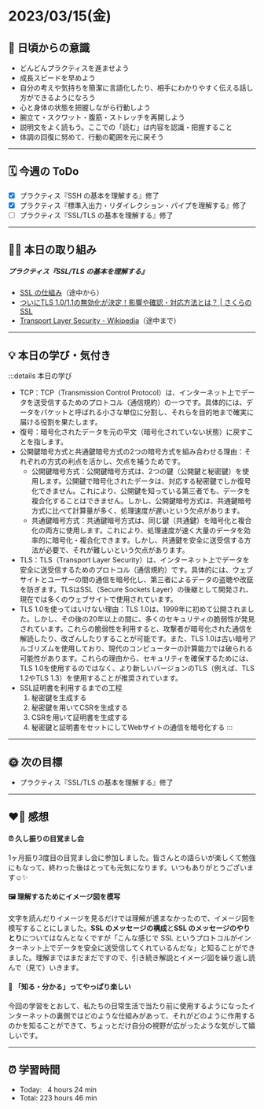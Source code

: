 # 2023/03/15(金)
## 🕺 日頃からの意識
- どんどんプラクティスを進ませよう
- 成長スピードを早めよう
- 自分の考えや気持ちを簡潔に言語化したり、相手にわかりやすく伝える話し方ができるようになろう
- 心と身体の状態を把握しながら行動しよう
- 腕立て・スクワット・腹筋・ストレッチを再開しよう
- 説明文をよく読もう。ここでの「読む」は内容を認識・把握すること
- 体調の回復に努めて、行動の範囲を元に戻そう

---

## 🗓️ 今週の ToDo
- [x] プラクティス『SSH の基本を理解する』修了
- [x] プラクティス『標準入出力・リダイレクション・パイプを理解する』修了
- [ ] プラクティス『SSL/TLS の基本を理解する』修了

---

## ✍🏻 本日の取り組み
##### プラクティス『SSL/TLS の基本を理解する』
- [SSL の仕組み](https://xtech.nikkei.com/it/article/COLUMN/20071002/283518/)（途中から）
- [ついにTLS 1.0/1.1の無効化が決定！影響や確認・対応方法とは？ | さくらのSSL](https://ssl.sakura.ad.jp/column/tls-invalidation/)
- [Transport Layer Security - Wikipedia](https://ja.wikipedia.org/wiki/Transport_Layer_Security)（途中まで）

---


## 💡 本日の学び・気付き
:::details 本日の学び
- TCP：TCP（Transmission Control Protocol）は、インターネット上でデータを送受信するためのプロトコル（通信規約）の一つです。具体的には、データをパケットと呼ばれる小さな単位に分割し、それらを目的地まで確実に届ける役割を果たします。
- 復号：暗号化されたデータを元の平文（暗号化されていない状態）に戻すことを指します。
- 公開鍵暗号方式と共通鍵暗号方式の2つの暗号方式を組み合わせる理由：それぞれの方式の利点を活かし、欠点を補うためです。
  - 公開鍵暗号方式：公開鍵暗号方式は、2つの鍵（公開鍵と秘密鍵）を使用します。公開鍵で暗号化されたデータは、対応する秘密鍵でしか復号化できません。これにより、公開鍵を知っている第三者でも、データを複合化することはできません。しかし、公開鍵暗号方式は、共通鍵暗号方式に比べて計算量が多く、処理速度が遅いという欠点があります。
  - 共通鍵暗号方式：共通鍵暗号方式は、同じ鍵（共通鍵）を暗号化と複合化の両方に使用します。これにより、処理速度が速く大量のデータを効率的に暗号化・複合化できます。しかし、共通鍵を安全に送受信する方法が必要で、それが難しいという欠点があります。
- TLS：TLS（Transport Layer Security）は、インターネット上でデータを安全に送受信するためのプロトコル（通信規約）です。具体的には、ウェブサイトとユーザーの間の通信を暗号化し、第三者によるデータの盗聴や改竄を防ぎます。TLSはSSL（Secure Sockets Layer）の後継として開発され、現在では多くのウェブサイトで使用されています。
- TLS 1.0を使ってはいけない理由：TLS 1.0は、1999年に初めて公開されました。しかし、その後の20年以上の間に、多くのセキュリティの脆弱性が発見されています。これらの脆弱性を利用すると、攻撃者が暗号化された通信を解読したり、改ざんしたりすることが可能です。また、TLS 1.0は古い暗号アルゴリズムを使用しており、現代のコンピューターの計算能力では破られる可能性があります。これらの理由から、セキュリティを確保するためには、TLS 1.0を使用するのではなく、より新しいバージョンのTLS（例えば、TLS 1.2やTLS 1.3）を使用することが推奨されています。
- SSL証明書を利用するまでの工程
  1. 秘密鍵を生成する
  2. 秘密鍵を用いてCSRを生成する
  3. CSRを用いて証明書を生成する
  4. 秘密鍵と証明書をセットにしてWebサイトの通信を暗号化する
:::

---


## 🌞 次の目標
-  プラクティス『SSL/TLS の基本を理解する』修了

---


## ❤️‍🔥 感想
#### ⏰ 久し振りの目覚まし会
1ヶ月振り3度目の目覚まし会に参加しました。皆さんとの語らいが楽しくて勉強にもなって、終わった後はとっても元気になります。いつもありがとうございます☺️✨

#### 🖼️  理解するためにイメージ図を模写
文字を読んだりイメージを見るだけでは理解が進まなかったので、イメージ図を模写することにしました。**SSL のメッセージの構成**と**SSL のメッセージのやりとり**についてはなんとなくですが「こんな感じで SSL というプロトコルがインターネット上でデータを安全に送受信してくれているんだな」と知ることができました。理解まではまだまだですので、引き続き解説とイメージ図を繰り返し読んで（見て）いきます。

#### 🧠 「知る・分かる」ってやっぱり楽しい
今回の学習をとおして、私たちの日常生活で当たり前に使用するようになったインターネットの裏側ではどのような仕組みがあって、それがどのように作用するのかを知ることができて、ちょっとだけ自分の視野が広がったような気がして嬉しいです。

---


## ⏰ 学習時間
- Today:&nbsp;&nbsp; 4 hours 24 min
- Total: 223 hours 46 min
